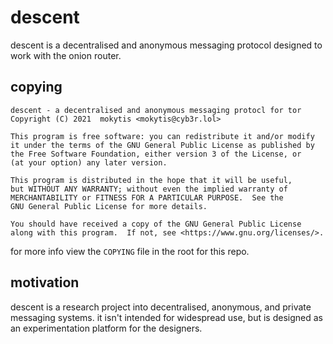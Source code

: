 # descent

descent is a decentralised and anonymous messaging protocol designed to work
with the onion router.

## copying

    descent - a decentralised and anonymous messaging protocl for tor
    Copyright (C) 2021  mokytis <mokytis@cyb3r.lol>

    This program is free software: you can redistribute it and/or modify
    it under the terms of the GNU General Public License as published by
    the Free Software Foundation, either version 3 of the License, or
    (at your option) any later version.

    This program is distributed in the hope that it will be useful,
    but WITHOUT ANY WARRANTY; without even the implied warranty of
    MERCHANTABILITY or FITNESS FOR A PARTICULAR PURPOSE.  See the
    GNU General Public License for more details.

    You should have received a copy of the GNU General Public License
    along with this program.  If not, see <https://www.gnu.org/licenses/>.

for more info view the `COPYING` file in the root for this repo.

## motivation

descent is a research project into decentralised, anonymous, and private
messaging systems. it isn't intended for widespread use, but is designed as an
experimentation platform for the designers.
